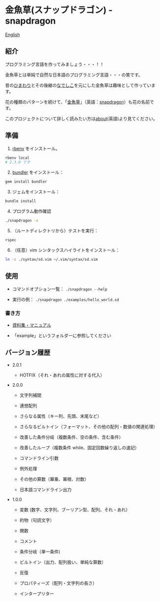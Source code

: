 # 金魚草(スナップドラゴン) - snapdragon

[English](../README.md)

## 紹介

プログラミング言語を作ってみましょう・・・！！

金魚草とは単純で自然な日本語のプログラミング言語・・・の筈です。

昔の[ひまわり](https://ja.wikipedia.org/wiki/ひまわり_%28プログラミング言語%29)とその後継の[なでしこ](https://ja.wikipedia.org/wiki/なでしこ_%28プログラミング言語%29)を元にした金魚草は趣味として作っています。

花の種類のパターンを続けて、「[金魚草](https://ja.wikipedia.org/wiki/キンギョソウ)」（英語：[snapdragon](https://en.wikipedia.org/wiki/Antirrhinum)）も花の名前です。

このプロジェクトについて詳しく読みたい方は[about](./documentation/about.md)(英語)より見てください。

## 準備

1. [rbenv](https://github.com/rbenv/rbenv#installation) をインストール。
```bash
rbenv local
# 2.3.0 です
```

2. [bundler](https://bundler.io) をインストール：
```bash
gem install bundler
```

3. ジェムをインストール：
```bash
bundle install
```

4. プログラム動作確認
```bash
./snapdragon -v
```

5. （ルートディレクトリから）テストを実行：
```bash
rspec
```

6. （任意）vim シンタックスハイライトをインストール：
```bash
ln -s ./syntax/sd.vim ~/.vim/syntax/sd.vim
```

## 使用

* コマンドオプション一覧： `./snapdragon --help`

* 実行の例： `./snapdragon ./examples/hello_world.sd`

### 書き方

* [資料集・マニュアル](./documentation/manual/ja.md)

* 「example」というフォルダーに参照してください

## バージョン履歴

* 2.0.1

  * HOTFIX（それ・あれの属性に対する代入）

* 2.0.0

  * 文字列補間

  * 連想配列

  * さらなる属性（キー列、先頭、末尾など）

  * さらなるビルトイン（フォーマット、その他の配列・数値の関連処理）

  * 改善した条件分岐（複数条件、空の条件、含む条件）

  * 改善したループ（複数条件 while、固定回数繰り返しの速記）

  * コマンドライン引数

  * 例外処理

  * その他の算数（冪乗、冪根、対数）

  * 日本語コマンドライン出力

* 1.0.0

  * 変数 (数字、文字列、ブーリアン型、配列、それ・あれ）

  * 約物（句読文字）

  * 関数

  * コメント

  * 条件分岐（単一条件)

  * ビルトイン（出力、配列扱い、単純な算数）

  * 反復

  * プロパティーズ（配列・文字列の長さ）

  * インタープリター
